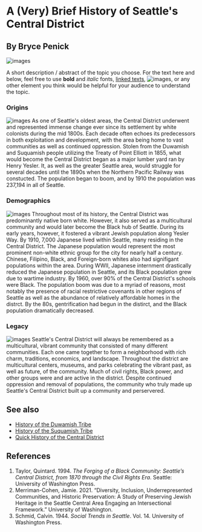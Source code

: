 # A (Very) Brief History of Seattle's Central District
## By Bryce Penick
![images](https://i0.wp.com/www.postalley.org/wp-content/uploads/2021/12/3707551142_ac6f66b3df_b-1.jpg?w=1024&ssl=1)

A short description / abstract of the topic you choose. For the text here and below, feel free to use **bold** and *italic* fonts, [linked texts](url),  ![images](url), or any other element you think would be helpful for your audience to understand the topic.


### **Origins**
![images](https://historylink.tours/wp-content/uploads/2020/05/Yeslers-Mill-Seattle-ca-1860.jpg)
As one of Seattle's oldest areas, the Central District underwent and represented immense change ever since its settlement by white colonists during the mid 1800s. Each decade often echoes its predecessors in both exploitation and development, with the area being home to vast communities as well as continued oppression. Stolen from the Duwamish and Suquamish people utilizing the Treaty of Point Elliott in 1855, what would become the Central District began as a major lumber yard ran by Henry Yesler. It, as well as the greater Seattle area, would struggle for several decades until the 1890s when the Northern Pacific Railway was constucted. The population began to boom, and by 1910 the population was 237,194 in all of Seattle.

### **Demographics**
![images](https://images.seattletimes.com/wp-content/uploads/2015/05/central-district_chart.jpg)
Throughout most of its history, the Central District was predominantly native born white. However, it also served as a multicultural community and would later become the Black hub of Seattle. During its early years, however, it fostered a vibrant Jewish population along Yesler Way. By 1910, 7,000 Japanese lived within Seattle, many residing in the Central District. The Japanese population would represent the most prominent non-white ethnic group for the city for nearly half a century. Chinese, Filipino, Black, and Foreign-born whites also had signifigant populations within the area. During WWII, Japanese internment drastically reduced the Japanese population in Seattle, and its Black population grew due to wartime industry. By 1960, over 90% of the Central District's schools were Black. The population boom was due to a myriad of reasons, most notably the presence of racial restrictive covenants in other regions of Seattle as well as the abundance of relatively affordable homes in the distrct. By the 80s, gentrification had begun in the distirct, and the Black population dramatically decreased.

### **Legacy**
![images](https://www.heraldnet.com/wp-content/uploads/2018/03/10872336_web1_L1jimi-hendrix-edh-180311-1024x683.jpg)
Seattle's Central District will always be remembered as a multicultural, vibrant community that consisted of many different communities. Each one came together to form a neighborhood with rich charm, traditions, economics, and landscape. Throughout the district are multicultural centers, museums, and parks celebrating the vibrant past, as well as future, of the community. Much of civil rights, Black power, and other groups were and are active in the district. Despite continued oppression and removal of populations, the community who truly made up Seattle's Central District built up a community and perservered.

## See also
- [History of the Duwamish Tribe](https://www.duwamishtribe.org/history)
- [History of the Suquamish Tribe](https://suquamish.nsn.us/home/about-us/history-culture/)
- [Quick History of the Central District](https://www.historylink.org/file/3079)

## References
1. Taylor, Quintard. 1994. *The Forging of a Black Community: Seattle’s Central District, from 1870 through the Civil Rights Era*. Seattle: University of Washington Press.
2. Merriman-Cohen, Jamie. 2021. “Diversity, Inclusion, Underrepresented Communities, and Historic Preservation: A Study of Preserving Jewish Heritage in the Seattle Central Area Engaging an Intersectional Framework.” University of Washington.
3. Schmid, Calvin. 1944. *Social Trends in Seattle*. Vol. 14. University of Washington Press.